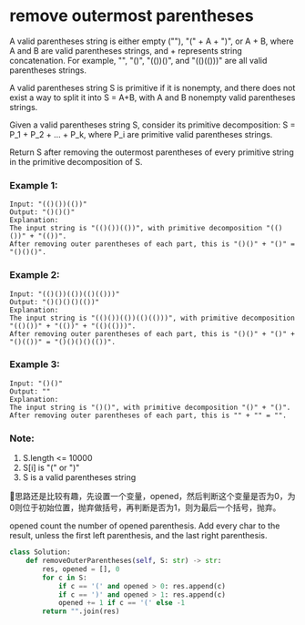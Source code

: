 # remove outermost parentheses

A valid parentheses string is either empty (""), "(" + A + ")", or A + B, where A and B are valid parentheses strings, and + represents string concatenation.  For example, "", "()", "(())()", and "(()(()))" are all valid parentheses strings.

A valid parentheses string S is primitive if it is nonempty, and there does not exist a way to split it into S = A+B, with A and B nonempty valid parentheses strings.

Given a valid parentheses string S, consider its primitive decomposition: S = P_1 + P_2 + ... + P_k, where P_i are primitive valid parentheses strings.

Return S after removing the outermost parentheses of every primitive string in the primitive decomposition of S.



### Example 1:
```
Input: "(()())(())"
Output: "()()()"
Explanation:
The input string is "(()())(())", with primitive decomposition "(()())" + "(())".
After removing outer parentheses of each part, this is "()()" + "()" = "()()()".
```
### Example 2:
```
Input: "(()())(())(()(()))"
Output: "()()()()(())"
Explanation:
The input string is "(()())(())(()(()))", with primitive decomposition "(()())" + "(())" + "(()(()))".
After removing outer parentheses of each part, this is "()()" + "()" + "()(())" = "()()()()(())".
```

### Example 3:
```
Input: "()()"
Output: ""
Explanation:
The input string is "()()", with primitive decomposition "()" + "()".
After removing outer parentheses of each part, this is "" + "" = "".
```

### Note:

1. S.length <= 10000
2. S[i] is "(" or ")"
3. S is a valid parentheses string


思路还是比较有趣，先设置一个变量，opened，然后判断这个变量是否为0，为0则位于初始位置，抛弃做括号，再判断是否为1，则为最后一个括号，抛弃。

opened count the number of opened parenthesis.
Add every char to the result,
unless the first left parenthesis,
and the last right parenthesis.

```python
class Solution:
    def removeOuterParentheses(self, S: str) -> str:
        res, opened = [], 0
        for c in S:
            if c == '(' and opened > 0: res.append(c)
            if c == ')' and opened > 1: res.append(c)
            opened += 1 if c == '(' else -1
        return "".join(res)
```
